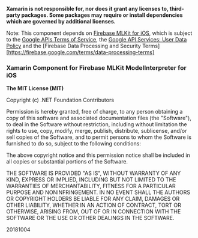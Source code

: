 **Xamarin is not responsible for, nor does it grant any licenses to, third-party packages. Some packages may require or install dependencies which are governed by additional licenses.**

Note: This component depends on [Firebase MLKit for iOS](https://firebase.google.com/docs/ml-kit/), which is subject to the [Google APIs Terms of Service](https://developers.google.com/terms/), the [Google API Services: User Data Policy](https://developers.google.com/terms/api-services-user-data-policy) and the [Firebase Data Processing and Security Terms][https://firebase.google.com/terms/data-processing-terms]

### Xamarin Component for Firebase MLKit ModelInterpreter for iOS

**The MIT License (MIT)**

Copyright (c) .NET Foundation Contributors

Permission is hereby granted, free of charge, to any person obtaining a copy of this software and associated documentation files (the "Software"), to deal in the Software without restriction, including without limitation the rights to use, copy, modify, merge, publish, distribute, sublicense, and/or sell copies of the Software, and to permit persons to whom the Software is furnished to do so, subject to the following conditions:

The above copyright notice and this permission notice shall be included in all copies or substantial portions of the Software.

THE SOFTWARE IS PROVIDED "AS IS", WITHOUT WARRANTY OF ANY KIND, EXPRESS OR IMPLIED, INCLUDING BUT NOT LIMITED TO THE WARRANTIES OF MERCHANTABILITY, FITNESS FOR A PARTICULAR PURPOSE AND NONINFRINGEMENT. IN NO EVENT SHALL THE AUTHORS OR COPYRIGHT HOLDERS BE LIABLE FOR ANY CLAIM, DAMAGES OR OTHER LIABILITY, WHETHER IN AN ACTION OF CONTRACT, TORT OR OTHERWISE, ARISING FROM, OUT OF OR IN CONNECTION WITH THE SOFTWARE OR THE USE OR OTHER DEALINGS IN THE SOFTWARE.

20181004
